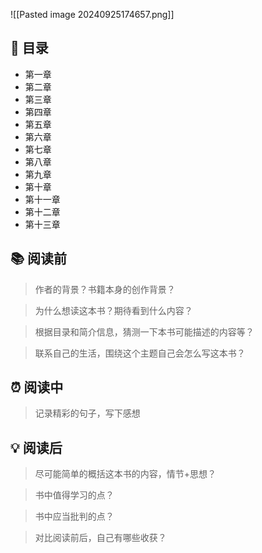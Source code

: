 ![[Pasted image 20240925174657.png]]
## 📑 目录
* 第一章 
* 第二章   
* 第三章   
* 第四章   
* 第五章   
* 第六章   
* 第七章   
* 第八章  
* 第九章   
* 第十章   
* 第十一章   
* 第十二章   
* 第十三章   
## 📚 阅读前
> 作者的背景？书籍本身的创作背景？

> 为什么想读这本书？期待看到什么内容？

> 根据目录和简介信息，猜测一下本书可能描述的内容等？

> 联系自己的生活，围绕这个主题自己会怎么写这本书？
## ⏰ 阅读中
> 记录精彩的句子，写下感想
##  💡 阅读后
> 尽可能简单的概括这本书的内容，情节+思想？

> 书中值得学习的点？

> 书中应当批判的点？

> 对比阅读前后，自己有哪些收获？ 
